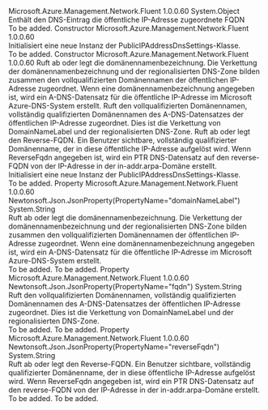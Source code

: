 <Type Name="PublicIPAddressDnsSettings" FullName="Microsoft.Azure.Management.Network.Fluent.Models.PublicIPAddressDnsSettings">
  <TypeSignature Language="C#" Value="public class PublicIPAddressDnsSettings" />
  <TypeSignature Language="ILAsm" Value=".class public auto ansi beforefieldinit PublicIPAddressDnsSettings extends System.Object" />
  <TypeSignature Language="DocId" Value="T:Microsoft.Azure.Management.Network.Fluent.Models.PublicIPAddressDnsSettings" />
  <TypeSignature Language="VB.NET" Value="Public Class PublicIPAddressDnsSettings" />
  <TypeSignature Language="F#" Value="type PublicIPAddressDnsSettings = class" />
  <AssemblyInfo>
    <AssemblyName>Microsoft.Azure.Management.Network.Fluent</AssemblyName>
    <AssemblyVersion>1.0.0.60</AssemblyVersion>
  </AssemblyInfo>
  <Base>
    <BaseTypeName>System.Object</BaseTypeName>
  </Base>
  <Interfaces />
  <Docs>
    <summary>
            Enthält den DNS-Eintrag die öffentliche IP-Adresse zugeordnete FQDN
            </summary>
    <remarks>To be added.</remarks>
  </Docs>
  <Members>
    <Member MemberName=".ctor">
      <MemberSignature Language="C#" Value="public PublicIPAddressDnsSettings ();" />
      <MemberSignature Language="ILAsm" Value=".method public hidebysig specialname rtspecialname instance void .ctor() cil managed" />
      <MemberSignature Language="DocId" Value="M:Microsoft.Azure.Management.Network.Fluent.Models.PublicIPAddressDnsSettings.#ctor" />
      <MemberSignature Language="VB.NET" Value="Public Sub New ()" />
      <MemberType>Constructor</MemberType>
      <AssemblyInfo>
        <AssemblyName>Microsoft.Azure.Management.Network.Fluent</AssemblyName>
        <AssemblyVersion>1.0.0.60</AssemblyVersion>
      </AssemblyInfo>
      <Parameters />
      <Docs>
        <summary>
            Initialisiert eine neue Instanz der PublicIPAddressDnsSettings-Klasse.
            </summary>
        <remarks>To be added.</remarks>
      </Docs>
    </Member>
    <Member MemberName=".ctor">
      <MemberSignature Language="C#" Value="public PublicIPAddressDnsSettings (string domainNameLabel = null, string fqdn = null, string reverseFqdn = null);" />
      <MemberSignature Language="ILAsm" Value=".method public hidebysig specialname rtspecialname instance void .ctor(string domainNameLabel, string fqdn, string reverseFqdn) cil managed" />
      <MemberSignature Language="DocId" Value="M:Microsoft.Azure.Management.Network.Fluent.Models.PublicIPAddressDnsSettings.#ctor(System.String,System.String,System.String)" />
      <MemberSignature Language="VB.NET" Value="Public Sub New (Optional domainNameLabel As String = null, Optional fqdn As String = null, Optional reverseFqdn As String = null)" />
      <MemberSignature Language="F#" Value="new Microsoft.Azure.Management.Network.Fluent.Models.PublicIPAddressDnsSettings : string * string * string -&gt; Microsoft.Azure.Management.Network.Fluent.Models.PublicIPAddressDnsSettings" Usage="new Microsoft.Azure.Management.Network.Fluent.Models.PublicIPAddressDnsSettings (domainNameLabel, fqdn, reverseFqdn)" />
      <MemberType>Constructor</MemberType>
      <AssemblyInfo>
        <AssemblyName>Microsoft.Azure.Management.Network.Fluent</AssemblyName>
        <AssemblyVersion>1.0.0.60</AssemblyVersion>
      </AssemblyInfo>
      <Parameters>
        <Parameter Name="domainNameLabel" Type="System.String" />
        <Parameter Name="fqdn" Type="System.String" />
        <Parameter Name="reverseFqdn" Type="System.String" />
      </Parameters>
      <Docs>
        <param name="domainNameLabel">Ruft ab oder legt die domänennamenbezeichnung. Die Verkettung der domänennamenbezeichnung und der regionalisierten DNS-Zone bilden zusammen den vollqualifizierten Domänennamen der öffentlichen IP-Adresse zugeordnet. Wenn eine domänennamenbezeichnung angegeben ist, wird ein A-DNS-Datensatz für die öffentliche IP-Adresse im Microsoft Azure-DNS-System erstellt.</param>
        <param name="fqdn">Ruft den vollqualifizierten Domänennamen, vollständig qualifizierten Domänennamen des A-DNS-Datensatzes der öffentlichen IP-Adresse zugeordnet. Dies ist die Verkettung von DomainNameLabel und der regionalisierten DNS-Zone.</param>
        <param name="reverseFqdn">Ruft ab oder legt den Reverse-FQDN. Ein Benutzer sichtbare, vollständig qualifizierter Domänenname, der in diese öffentliche IP-Adresse aufgelöst wird. Wenn ReverseFqdn angegeben ist, wird ein PTR DNS-Datensatz auf den reverse-FQDN von der IP-Adresse in der in-addr.arpa-Domäne erstellt. </param>
        <summary>
            Initialisiert eine neue Instanz der PublicIPAddressDnsSettings-Klasse.
            </summary>
        <remarks>To be added.</remarks>
      </Docs>
    </Member>
    <Member MemberName="DomainNameLabel">
      <MemberSignature Language="C#" Value="public string DomainNameLabel { get; set; }" />
      <MemberSignature Language="ILAsm" Value=".property instance string DomainNameLabel" />
      <MemberSignature Language="DocId" Value="P:Microsoft.Azure.Management.Network.Fluent.Models.PublicIPAddressDnsSettings.DomainNameLabel" />
      <MemberSignature Language="VB.NET" Value="Public Property DomainNameLabel As String" />
      <MemberSignature Language="F#" Value="member this.DomainNameLabel : string with get, set" Usage="Microsoft.Azure.Management.Network.Fluent.Models.PublicIPAddressDnsSettings.DomainNameLabel" />
      <MemberType>Property</MemberType>
      <AssemblyInfo>
        <AssemblyName>Microsoft.Azure.Management.Network.Fluent</AssemblyName>
        <AssemblyVersion>1.0.0.60</AssemblyVersion>
      </AssemblyInfo>
      <Attributes>
        <Attribute>
          <AttributeName>Newtonsoft.Json.JsonProperty(PropertyName="domainNameLabel")</AttributeName>
        </Attribute>
      </Attributes>
      <ReturnValue>
        <ReturnType>System.String</ReturnType>
      </ReturnValue>
      <Docs>
        <summary>
            Ruft ab oder legt die domänennamenbezeichnung. Die Verkettung der domänennamenbezeichnung und der regionalisierten DNS-Zone bilden zusammen den vollqualifizierten Domänennamen der öffentlichen IP-Adresse zugeordnet. Wenn eine domänennamenbezeichnung angegeben ist, wird ein A-DNS-Datensatz für die öffentliche IP-Adresse im Microsoft Azure-DNS-System erstellt.
            </summary>
        <value>To be added.</value>
        <remarks>To be added.</remarks>
      </Docs>
    </Member>
    <Member MemberName="Fqdn">
      <MemberSignature Language="C#" Value="public string Fqdn { get; set; }" />
      <MemberSignature Language="ILAsm" Value=".property instance string Fqdn" />
      <MemberSignature Language="DocId" Value="P:Microsoft.Azure.Management.Network.Fluent.Models.PublicIPAddressDnsSettings.Fqdn" />
      <MemberSignature Language="VB.NET" Value="Public Property Fqdn As String" />
      <MemberSignature Language="F#" Value="member this.Fqdn : string with get, set" Usage="Microsoft.Azure.Management.Network.Fluent.Models.PublicIPAddressDnsSettings.Fqdn" />
      <MemberType>Property</MemberType>
      <AssemblyInfo>
        <AssemblyName>Microsoft.Azure.Management.Network.Fluent</AssemblyName>
        <AssemblyVersion>1.0.0.60</AssemblyVersion>
      </AssemblyInfo>
      <Attributes>
        <Attribute>
          <AttributeName>Newtonsoft.Json.JsonProperty(PropertyName="fqdn")</AttributeName>
        </Attribute>
      </Attributes>
      <ReturnValue>
        <ReturnType>System.String</ReturnType>
      </ReturnValue>
      <Docs>
        <summary>
            Ruft den vollqualifizierten Domänennamen, vollständig qualifizierten Domänennamen des A-DNS-Datensatzes der öffentlichen IP-Adresse zugeordnet. Dies ist die Verkettung von DomainNameLabel und der regionalisierten DNS-Zone.
            </summary>
        <value>To be added.</value>
        <remarks>To be added.</remarks>
      </Docs>
    </Member>
    <Member MemberName="ReverseFqdn">
      <MemberSignature Language="C#" Value="public string ReverseFqdn { get; set; }" />
      <MemberSignature Language="ILAsm" Value=".property instance string ReverseFqdn" />
      <MemberSignature Language="DocId" Value="P:Microsoft.Azure.Management.Network.Fluent.Models.PublicIPAddressDnsSettings.ReverseFqdn" />
      <MemberSignature Language="VB.NET" Value="Public Property ReverseFqdn As String" />
      <MemberSignature Language="F#" Value="member this.ReverseFqdn : string with get, set" Usage="Microsoft.Azure.Management.Network.Fluent.Models.PublicIPAddressDnsSettings.ReverseFqdn" />
      <MemberType>Property</MemberType>
      <AssemblyInfo>
        <AssemblyName>Microsoft.Azure.Management.Network.Fluent</AssemblyName>
        <AssemblyVersion>1.0.0.60</AssemblyVersion>
      </AssemblyInfo>
      <Attributes>
        <Attribute>
          <AttributeName>Newtonsoft.Json.JsonProperty(PropertyName="reverseFqdn")</AttributeName>
        </Attribute>
      </Attributes>
      <ReturnValue>
        <ReturnType>System.String</ReturnType>
      </ReturnValue>
      <Docs>
        <summary>
            Ruft ab oder legt den Reverse-FQDN. Ein Benutzer sichtbare, vollständig qualifizierter Domänenname, der in diese öffentliche IP-Adresse aufgelöst wird. Wenn ReverseFqdn angegeben ist, wird ein PTR DNS-Datensatz auf den reverse-FQDN von der IP-Adresse in der in-addr.arpa-Domäne erstellt.
            </summary>
        <value>To be added.</value>
        <remarks>To be added.</remarks>
      </Docs>
    </Member>
  </Members>
</Type>